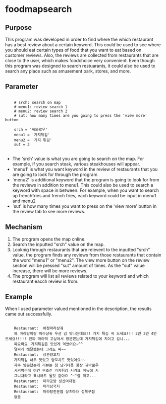 # foodmapsearch
## Purpose
This program was developed in order to find where the which restaurant has a best review about a certain keyword. This could be used to see where you should eat certain types of food that you want to eat based on customer reviews. Also, the reviews are collected from restaurants that are close to the user, which makes foodchoice very convenient. Even though this program was designed to search restuarants, it could also be used to search any place such as amusement park, stores, and more. 

## Parameter
<pre>
<code>
    # srch: search on map
    # menu1: review search 1
    # menu2: review search 2
    # sut: how many times are you going to press the 'view more' button

    srch = '꿔봐로우' 
    menu1 = '가지튀김'
    menu2 = '가지 튀김'
    sut = 3   
</code>
</pre>

   * The 'srch' value is what you are going to search on the map. For example, if you search steak, various steakhouses will appear. 
   * 'menu1' is what you want keyword in the review of restaurants that you are going to look for through the program. 
  * 'menu2' is additional keyword that the program is going to look for from the reviews in addition to menu1. This could also be used to search a keyword with space in between. For example, when you want to search up frenchfries and french fries, each keyword could be input in menu1 and menu2
  * 'sut' is how many times you want to press on the 'view more' button in the review tab to see more reviews. 

## Mechanism
1. The program opens the map online.
2. Search the inputted "srch" value on the map.
3. Looknig through restaurants that are relevent to the inputted "srch" value, the program finds any reviews from those restaurants that contain the word "menu1" or "menu2". The view more button on the review section will be pressed "sut" amount of times. As the "sut" value increase, there will be more reviews. 
4. The program will list all reviews related to your keyword and which restaurant eacch review is from. 

## Example
When I used parameter valued mentioned in the description, the results came out successfully.
<pre>
<code>
    Restaurant:  애정마라샹궈
    와 마라탕이랑 마라샹궈 우선 넘 맛나는데요!! 가지 튀김 꼭 드세요!!! 2번 3번 4번 드세요!!!!! 진짜 마라먹 고싶어서 방문했는데 가지튀김에 치이고 갑니...
    짜요짜요ᆢ가지튀김은 맛있게 먹었어요~^^
    덜짜게 해달랬는데 그래도 짜~~
    Restaurant:  상관양꼬치
    가지튀김 너무 맛있고 양꼬치도 맛있어요~~
    자주 방문했는데 리뷰는 첨 남기네용 항상 꿔바로우
    시켜먹는데 여긴 무조건 가지튀김 시켜요 메뉴에 시
    그니쳐라고 표시해도 될것 같아요 ^~^잘 먹고...
    Restaurant:  마라공방 성신여대점
    Restaurant:  마라삼국지
    Restaurant:  마라탕전문점 샹츠마라 성북구점
    없음
</code>
</pre>
